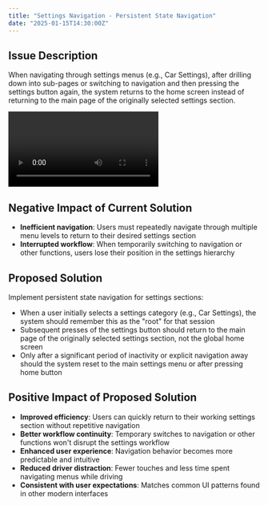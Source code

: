```yaml
---
title: "Settings Navigation - Persistent State Navigation"
date: "2025-01-15T14:30:00Z"
---
```


## Issue Description

When navigating through settings menus (e.g., Car Settings), after drilling down into sub-pages or switching to navigation and then pressing the settings button again, the system returns to the home screen instead of returning to the main page of the originally selected settings section.

![Settings navigation issue demonstration](/issues/20-1.MOV)

## Negative Impact of Current Solution

- **Inefficient navigation**: Users must repeatedly navigate through multiple menu levels to return to their desired settings section
- **Interrupted workflow**: When temporarily switching to navigation or other functions, users lose their position in the settings hierarchy

## Proposed Solution

Implement persistent state navigation for settings sections:

- When a user initially selects a settings category (e.g., Car Settings), the system should remember this as the "root" for that session
- Subsequent presses of the settings button should return to the main page of the originally selected settings section, not the global home screen
- Only after a significant period of inactivity or explicit navigation away should the system reset to the main settings menu or after pressing home button

## Positive Impact of Proposed Solution

- **Improved efficiency**: Users can quickly return to their working settings section without repetitive navigation
- **Better workflow continuity**: Temporary switches to navigation or other functions won't disrupt the settings workflow
- **Enhanced user experience**: Navigation behavior becomes more predictable and intuitive
- **Reduced driver distraction**: Fewer touches and less time spent navigating menus while driving
- **Consistent with user expectations**: Matches common UI patterns found in other modern interfaces
